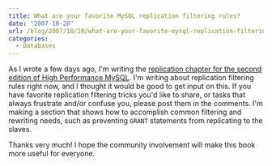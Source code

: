 ```yaml
---
title: What are your favorite MySQL replication filtering rules?
date: "2007-10-20"
url: /blog/2007/10/20/what-are-your-favorite-mysql-replication-filtering-rules/
categories:
  - Databases
---
```

As I wrote a few days ago, I'm writing the [replication chapter for the second edition of High Performance MySQL][1]. I'm writing about replication filtering rules right now, and I thought it would be good to get input on this. If you have favorite replication filtering tricks you'd like to share, or tasks that always frustrate and/or confuse you, please post them in the comments. I'm making a section that shows how to accomplish common filtering and rewriting needs, such as preventing `GRANT` statements from replicating to the slaves.

Thanks very much! I hope the community involvement will make this book more useful for everyone.

 [1]: http://www.xaprb.com/blog/2007/10/18/high-performance-mysql-second-edition-replication-scaling-and-high-availability/
